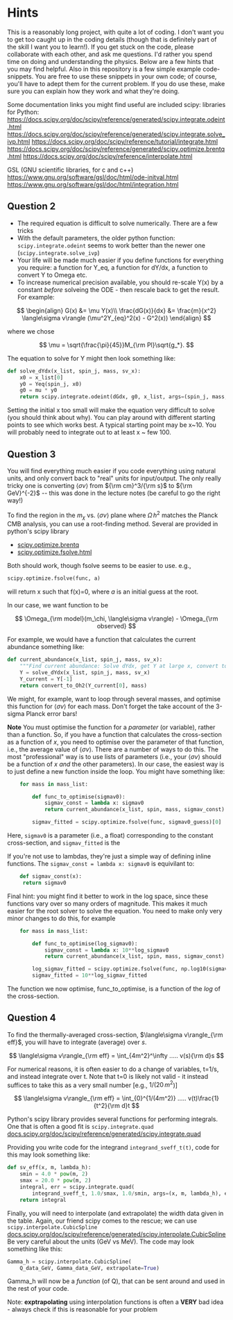 # Hints

This is a reasonably long project, with quite a lot of coding. I don't want you to get too caught up in the coding details (though that is definitely part of the skill I want you to learn!).
If you get stuck on the code, please collaborate with each other, and ask me questions. I'd rather you spend time on doing and understanding the physics.
Below are a few hints that you may find helpful.
Also in this repository is a few simple example code-snippets. You are free to use these snippets in your own code; of course, you'll have to adept them for the current problem. If you do use these, make sure you can explain how they work and what they're doing.

Some documentation links you might find useful are included
scipy: libraries for Python:
<https://docs.scipy.org/doc/scipy/reference/generated/scipy.integrate.odeint.html>
<https://docs.scipy.org/doc/scipy/reference/generated/scipy.integrate.solve_ivp.html>
<https://docs.scipy.org/doc/scipy/reference/tutorial/integrate.html>
<https://docs.scipy.org/doc/scipy/reference/generated/scipy.optimize.brentq.html>
<https://docs.scipy.org/doc/scipy/reference/interpolate.html>

GSL (GNU scientific libraries, for c and c++)
<https://www.gnu.org/software/gsl/doc/html/ode-initval.html>
<https://www.gnu.org/software/gsl/doc/html/integration.html>

## Question 2

* The required equation is difficult to solve numerically. There are a few tricks
* With the default parameters, the older python function: `scipy.integrate.odeint` seems to work better than the newer one (`scipy.integrate.solve_ivp`)
* Your life will be made much easier if you define functions for everything you require: a function for Y_eq, a function for dY/dx, a function to convert Y to Omega etc.
* To increase numerical precision available, you should re-scale Y(x) by a constant _before_ solveing the ODE - then rescale back to get the result. For example:

$$
\begin{align}
G(x) &= \mu Y(x)\\
\frac{dG(x)}{dx} &=  \frac{m}{x^2} \langle\sigma v\rangle (\mu^2Y_{eq}^2(x) - G^2(x))
\end{align}
$$

where we chose

$$
\mu = \sqrt{\frac{\pi}{45}}M_{\rm Pl}\sqrt{g_*}.
$$

The equation to solve for Y might then look something like:

```python
def solve_dYdx(x_list, spin_j, mass, sv_x):
    x0 = x_list[0]
    y0 = Yeq(spin_j, x0)
    g0 = mu * y0
    return scipy.integrate.odeint(dGdx, g0, x_list, args=(spin_j, mass, sv_x), tfirst=True) / mu
```

Setting the initial x too small will make the equation very difficult to solve (you should think about why).
You can play around with different starting points to see which works best.
A typical starting point may be x~10. You will probably need to integrate out to at least x ~ few 100.

## Question 3

You will find everything much easier if you code everything using natural units, and only convert back to "real" units for input/output. The only really tricky one is converting $\langle\sigma v\rangle$ from ${\rm cm}^3/{\rm s}$ to ${\rm GeV}^{-2}$ -- this was done in the lecture notes (be careful to go the right way!)

To find the region in the $m_\chi$ vs. $\langle\sigma v\rangle$ plane where $\Omega\,h^2$ matches the Planck CMB analysis, you can use a root-finding method. Several are provided in python's scipy library

* [scipy.optimize.brentq](https://docs.scipy.org/doc/scipy/reference/generated/scipy.optimize.brentq.html)
* [scipy.optimize.fsolve.html](https://docs.scipy.org/doc/scipy/reference/generated/scipy.optimize.fsolve.html)

Both should work, though fsolve seems to be easier to use. e.g.,

```python
scipy.optimize.fsolve(func, a)
```

will return x such that f(x)=0, where $a$ is an initial guess at the root.

In our case, we want function to be

$$
\Omega_{\rm model}(m_\chi, \langle\sigma v\rangle) - \Omega_{\rm observed}
$$

For example, we would have a function that calculates the current abundance something like:

```python
def current_abundance(x_list, spin_j, mass, sv_x):
    """Find current abundance: Solve dYdx, get Y at large x, convert to Oh^2"""
    Y = solve_dYdx(x_list, spin_j, mass, sv_x)
    Y_current = Y[-1]
    return convert_to_Oh2(Y_current[0], mass)
```

We might, for example, want to loop through several masses, and optimise this function for $\langle\sigma v\rangle$ for each mass. Don't forget the take account of the 3-sigma Planck error bars!

**Note** You must optimise the function for a _parameter_ (or variable), rather than a function. So, if you have a function that calculates the cross-section as a function of $x$, you need to optimise over the parameter of that function, i.e., the average value of $\langle\sigma v\rangle$.
There are a number of ways to do this. The most "professional" way is to use lists of parameters (i.e., your $\langle\sigma v\rangle$ should be a function of $x$ _and_ the other parameters). In our case, the easiest way is to just define a new function inside the loop.
You might have something like:

```python
    for mass in mass_list:

        def func_to_optimise(sigmav0):
            sigmav_const = lambda x: sigmav0
            return current_abundance(x_list, spin, mass, sigmav_const) - Oh2_Planck

        sigmav_fitted = scipy.optimize.fsolve(func, sigmav0_guess)[0]
```

Here, `sigmav0` is a parameter (i.e., a float) corresponding to the constant cross-section, and `sigmav_fitted` is the

If you're not use to lambdas, they're just a simple way of defining inline functions. The `sigmav_const = lambda x: sigmav0` is equivilant to:

```python
    def sigmav_const(x):
     return sigmav0
```

Final hint: you might find it better to work in the log space, since these functions vary over so many orders of magnitude.
This makes it much easier for the root solver to solve the equation.
You need to make only very minor changes to do this, for example

```python
    for mass in mass_list:

        def func_to_optimise(log_sigmav0):
            sigmav_const = lambda x: 10**log_sigmav0
            return current_abundance(x_list, spin, mass, sigmav_const) - Oh2_Planck

        log_sigmav_fitted = scipy.optimize.fsolve(func, np.log10(sigmav0_guess))[0]
        sigmav_fitted = 10**log_sigmav_fitted
```

The function we now optimise, func_to_optimise, is a function of the _log_ of the cross-section.

## Question 4

To find the thermally-averaged cross-section, $\langle\sigma v\rangle_{\rm eff}$, you will have to integrate (average) over $s$.

$$
\langle\sigma v\rangle_{\rm eff} = \int_{4m^2}^\infty .....  v(s){\rm d}s
$$

For numerical reasons, it is often easier to do a change of variables, t=1/s, and instead integrate over t. Note that t=0 is likely not valid - it instead suffices to take this as a very small number [e.g., $1/(20\,m^2$)]

$$
\langle\sigma v\rangle_{\rm eff} = \int_{0}^{1/(4m^2)} .....  v(t)\frac{1}{t^2}{\rm d}t
$$

Python's scipy library provides several functions for performing integrals. One that is often a good fit is `scipy.integrate.quad` [docs.scipy.org/doc/scipy/reference/generated/scipy.integrate.quad](https://docs.scipy.org/doc/scipy/reference/generated/scipy.integrate.quad.html)

Providing you write code for the integrand `integrand_sveff_t(t)`, code for this may look something like:

```python
def sv_eff(x, m, lambda_h):
    smin = 4.0 * pow(m, 2)
    smax = 20.0 * pow(m, 2)
    integral, err = scipy.integrate.quad(
        integrand_sveff_t, 1.0/smax, 1.0/smin, args=(x, m, lambda_h), epsabs=0, epsrel=1.0e-3)
    return integral
```

Finally, you will need to interpolate (and extrapolate) the width data given in the table. Again, our friend scipy comes to the rescue; we can use `scipy.interpolate.CubicSpline` [docs.scipy.org/doc/scipy/reference/generated/scipy.interpolate.CubicSpline](https://docs.scipy.org/doc/scipy/reference/generated/scipy.interpolate.CubicSpline.html)
Be very careful about the units (GeV vs MeV). The code may look something like this:

```python
Gamma_h = scipy.interpolate.CubicSpline(
    Q_data_GeV, Gamma_data_GeV, extrapolate=True)
```

Gamma_h will now be a _function_ (of Q), that can be sent around and used in the rest of your code.

Note: **exptrapolating** using interpolation functions is often a **VERY** bad idea - always check if this is reasonable for your problem
